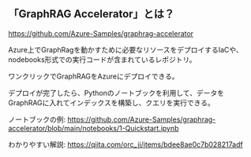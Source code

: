 
## 「GraphRAG Accelerator」とは？

https://github.com/Azure-Samples/graphrag-accelerator

Azure上でGraphRagを動かすために必要なリソースをデプロイするIaCや、nodebooks形式での実行コードが含まれているレポジトリ。

ワンクリックでGraphRAGをAzureにデプロイできる。

デプロイが完了したら、Pythonのノートブックを利用して、データをGraphRAGに入れてインデックスを構築し、クエリを実行できる。

ノートブックの例:
https://github.com/Azure-Samples/graphrag-accelerator/blob/main/notebooks/1-Quickstart.ipynb

わかりやすい解説:
https://qiita.com/orc_jj/items/bdee8ae0c7b028217adf

